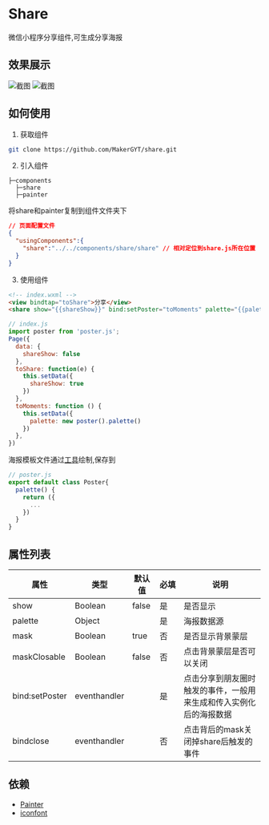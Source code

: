 # Share
微信小程序分享组件,可生成分享海报
## 效果展示
![截图](https://imgkr.cn-bj.ufileos.com/729b480a-bdf1-46bf-be86-5cd17a8d928f.png)
![截图](https://imgkr.cn-bj.ufileos.com/6fa9dfca-8384-4051-a736-e2bbd3f458b7.png)
## 如何使用
1. 获取组件
```sh
git clone https://github.com/MakerGYT/share.git
```
2. 引入组件
```
├─components
  ├─share
  ├─painter
```
将share和painter复制到组件文件夹下
```json
// 页面配置文件
{
  "usingComponents":{
    "share":"../../components/share/share" // 相对定位到share.js所在位置
  }
}
```
3. 使用组件
```html
<!-- index.wxml -->
<view bindtap="toShare">分享</view>
<share show="{{shareShow}}" bind:setPoster="toMoments" palette="{{palette}}"></share>
```
```js
// index.js
import poster from 'poster.js';
Page({
  data: {
    shareShow: false
  },
  toShare: function(e) {
    this.setData({
      shareShow: true
    })
  },
  toMoments: function () {
    this.setData({
      palette: new poster().palette()
    })
  },
})
```
海报模板文件通过[工具](https://github.com/lingxiaoyi/painter-custom-poster)绘制,保存到
```js
// poster.js
export default class Poster{
  palette() {
    return ({
      ...
    })
  }
}
```
## 属性列表
| 属性 |类型| 默认值|必填|说明|
| -- | --|--|--|--|
| show | Boolean | false | 是 |是否显示 |
|palette| Object | | 是　|海报数据源|
|mask | Boolean |true | 否 |是否显示背景蒙层|
| maskClosable | Boolean | false | 否 |点击背景蒙层是否可以关闭 |
|bind:setPoster|eventhandler| | 是 | 点击分享到朋友圈时触发的事件，一般用来生成和传入实例化后的海报数据 |
|bindclose|eventhandler||否| 点击背后的mask关闭掉share后触发的事件|

## 依赖
- [Painter](https://github.com/Kujiale-Mobile/Painter)
- [iconfont](https://www.iconfont.cn/)